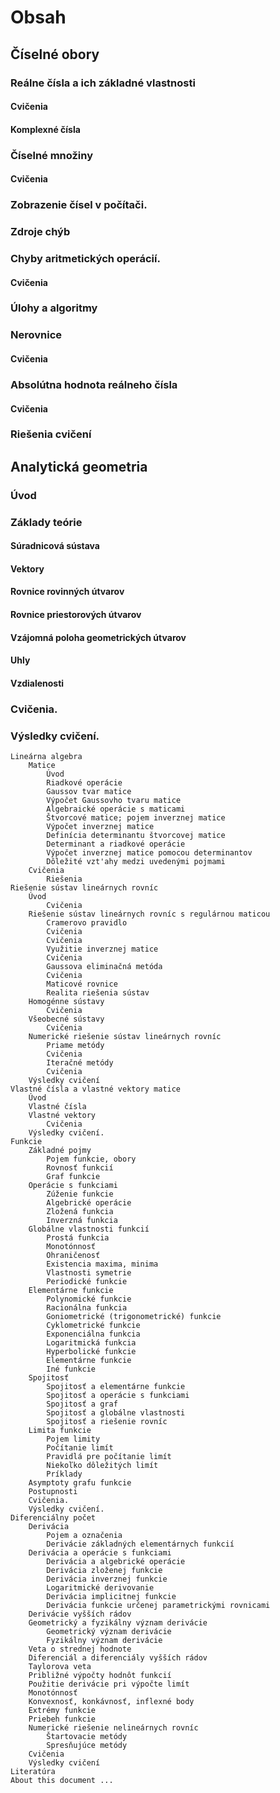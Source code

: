 ﻿# Obsah

## Číselné obory 
### Reálne čísla a ich základné vlastnosti
#### Cvičenia
#### Komplexné čísla 
### Číselné množiny
#### Cvičenia 
### Zobrazenie čísel v počítači.
### Zdroje chýb
### Chyby aritmetických operácií.
#### Cvičenia 
### Úlohy a algoritmy
### Nerovnice
#### Cvičenia 
### Absolútna hodnota reálneho čísla
#### Cvičenia 
### Riešenia cvičení

## Analytická geometria
### Úvod
### Základy teórie
#### Súradnicová sústava
#### Vektory
#### Rovnice rovinných útvarov
#### Rovnice priestorových útvarov
#### Vzájomná poloha geometrických útvarov
#### Uhly
#### Vzdialenosti 
### Cvičenia.
### Výsledky cvičení.

    Lineárna algebra
        Matice
            Úvod
            Riadkové operácie
            Gaussov tvar matice
            Výpočet Gaussovho tvaru matice
            Algebraické operácie s maticami
            Štvorcové matice; pojem inverznej matice
            Výpočet inverznej matice
            Definícia determinantu štvorcovej matice
            Determinant a riadkové operácie
            Výpočet inverznej matice pomocou determinantov
            Dôležité vzt'ahy medzi uvedenými pojmami 
        Cvičenia
            Riešenia 
    Riešenie sústav lineárnych rovníc
        Úvod
            Cvičenia 
        Riešenie sústav lineárnych rovníc s regulárnou maticou
            Cramerovo pravidlo
            Cvičenia
            Cvičenia
            Využitie inverznej matice
            Cvičenia
            Gaussova eliminačná metóda
            Cvičenia
            Maticové rovnice
            Realita riešenia sústav 
        Homogénne sústavy
            Cvičenia 
        Všeobecné sústavy
            Cvičenia 
        Numerické riešenie sústav lineárnych rovníc
            Priame metódy
            Cvičenia
            Iteračné metódy
            Cvičenia 
        Výsledky cvičení 
    Vlastné čísla a vlastné vektory matice
        Úvod
        Vlastné čísla
        Vlastné vektory
            Cvičenia 
        Výsledky cvičení. 
    Funkcie
        Základné pojmy
            Pojem funkcie, obory
            Rovnosť funkcií
            Graf funkcie 
        Operácie s funkciami
            Zúženie funkcie
            Algebrické operácie
            Zložená funkcia
            Inverzná funkcia 
        Globálne vlastnosti funkcií
            Prostá funkcia
            Monotónnosť
            Ohraničenosť
            Existencia maxima, minima
            Vlastnosti symetrie
            Periodické funkcie 
        Elementárne funkcie
            Polynomické funkcie
            Racionálna funkcia
            Goniometrické (trigonometrické) funkcie
            Cyklometrické funkcie
            Exponenciálna funkcia
            Logaritmická funkcia
            Hyperbolické funkcie
            Elementárne funkcie
            Iné funkcie 
        Spojitosť
            Spojitosť a elementárne funkcie
            Spojitosť a operácie s funkciami
            Spojitosť a graf
            Spojitosť a globálne vlastnosti
            Spojitosť a riešenie rovníc 
        Limita funkcie
            Pojem limity
            Počítanie limít
            Pravidlá pre počítanie limít
            Niekoľko dôležitých limít
            Príklady 
        Asymptoty grafu funkcie
        Postupnosti
        Cvičenia.
        Výsledky cvičení. 
    Diferenciálny počet
        Derivácia
            Pojem a označenia
            Derivácie základných elementárnych funkcií 
        Derivácia a operácie s funkciami
            Derivácia a algebrické operácie
            Derivácia zloženej funkcie
            Derivácia inverznej funkcie
            Logaritmické derivovanie
            Derivácia implicitnej funkcie
            Derivácia funkcie určenej parametrickými rovnicami 
        Derivácie vyšších rádov
        Geometrický a fyzikálny význam derivácie
            Geometrický význam derivácie
            Fyzikálny význam derivácie 
        Veta o strednej hodnote
        Diferenciál a diferenciály vyšších rádov
        Taylorova veta
        Približné výpočty hodnôt funkcií
        Použitie derivácie pri výpočte limít
        Monotónnosť
        Konvexnosť, konkávnosť, inflexné body
        Extrémy funkcie
        Priebeh funkcie
        Numerické riešenie nelineárnych rovníc
            Štartovacie metódy
            Spresňujúce metódy 
        Cvičenia
        Výsledky cvičení 
    Literatúra
    About this document ... 
